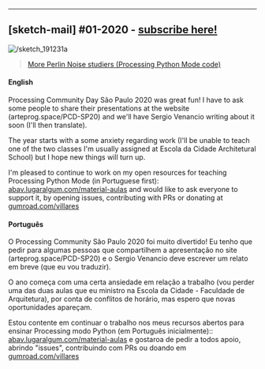 ---

## [sketch-mail] #01-2020 - [subscribe here!](/sketch-mail)

![/sketch_191231a](https://abav.lugaralgum.com/sketch-a-day/2020/sketch_2020_01_25a/sketch_2020_01_25a.gif)

> [More Perlin Noise studiers (Processing Python Mode code)](https://github.com/villares/sketch-a-day/tree/master/2020/sketch_2020_01_25a)

#### English

Processing Community Day São Paulo 2020 was great fun! I have to ask some people to share their presentations at the website (arteprog.space/PCD-SP20) and we'll have Sergio Venancio writing about it soon (I'll then translate).

The year starts with a some anxiety regarding work (I'll be unable to teach one of the two classes I'm usually assigned at Escola da Cidade Architetural School) but I hope new things will turn up.

I'm pleased to continue to work on my open resources for teaching Processing Python Mode (in Portuguese first): [abav.lugaralgum.com/material-aulas](https://abav.lugaralgum.com/material-aulas) and would like to ask everyone to support it, by opening issues, contributing with PRs or donating at [gumroad.com/villares](https://gumroad.com/villares)

#### Português

O Processing Community São Paulo 2020 foi muito divertido! Eu tenho que pedir para algumas pessoas que compartilhem a apresentação no site (arteprog.space/PCD-SP20) e o Sergio Venancio deve escrever um relato em breve (que eu vou traduzir).

O ano começa com uma certa ansiedade em relação a trabalho (vou perder uma das duas aulas que eu ministro na Escola da Cidade - Faculdade de Arquitetura), por conta de conflitos de horário, mas espero que novas oportunidades apareçam.

Estou contente em continuar o trabalho nos meus recursos abertos para ensinar Processing modo Python (em Português inicialmente):: [abav.lugaralgum.com/material-aulas](https://abav.lugaralgum.com/material-aulas) e gostaroa de pedir a todos apoio, abrindo "issues", contribuindo com PRs ou doando em [gumroad.com/villares](https://gumroad.com/villares)



